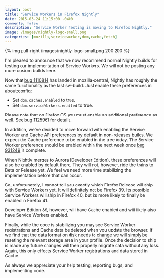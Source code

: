 ```yaml
---
layout: post
title: "Service Workers in Firefox Nightly"
date: 2015-03-24 11:15:00 -0400
comments: false
description: "Service Worker testing is moving to Firefox Nightly."
image: /images/nightly-logo-small.png
categories: [mozilla,serviceworker,dom,cache,fetch]
---
```


{% img pull-right /images/nightly-logo-small.png 200 200 %}

I'm pleased to announce that we now recommend normal Nightly builds for testing
our implementation of Service Workers.  We will not be posting any more custom
builds here.

<!-- more -->

Now that [bug 1110814][] has landed in mozilla-central, Nightly has roughly the
same functionality as the last sw-build.  Just enable these preferences in
about:config:

* Set `dom.caches.enabled` to true.
* Set `dom.serviceWorkers.enabled` to true.

Please note that on Firefox OS you must enable an additional preference as well.
See [bug 1125961][] for details.

In addition, we've decided to move forward with enabling the Service Worker and
Cache API preferences by default in non-releases builds.  We expect the Cache
preference to be enabled in the tree today.  The Service Worker preference should
be enabled within the next week once [bug 931249][] is complete.

When Nightly merges to Aurora (Developer Edition), these preferences will also be
enabled by default there.  They will not, however, ride the trains to Beta or
Release yet.  We feel we need more time stabilizing the implementation before that
can occur.

So, unfortunately, I cannot tell you exactly which Firefox Release will ship with
Service Workers yet.  It will definitely not be Firefox 39.  Its possible Service
Workers will ship in Firefox 40, but its more likely to finally be enabled in
Firefox 41.

Developer Edition 39, however, will have Cache enabled and will likely also have
Service Workers enabled.

Finally, while the code is stabilizing you may see Service Worker registrations
and Cache data be deleted when you update the browser.  If we find that the data
format on disk needs to change we will simply be reseting the relevant storage
area in your profile.  Once the decision to ship is made any future changes will
then properly migrate data without any loss.  Again, this only effects Service
Worker registrations and data stored in Cache.

As always we appreciate your help testing, reporting bugs, and implementing code.

[bug 1110814]: https://bugzilla.mozilla.org/show_bug.cgi?id=1110814
[bug 1125961]: https://bugzilla.mozilla.org/show_bug.cgi?id=1125961
[bug 931249]: https://bugzilla.mozilla.org/show_bug.cgi?id=931249
